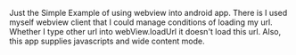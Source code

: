 Just the Simple Example of using webview into android app. There is I used
myself webview client that I could manage conditions of loading my url.
Whether I type other url into webView.loadUrl it doesn't load this url. Also, this app
supplies javascripts and wide content mode.